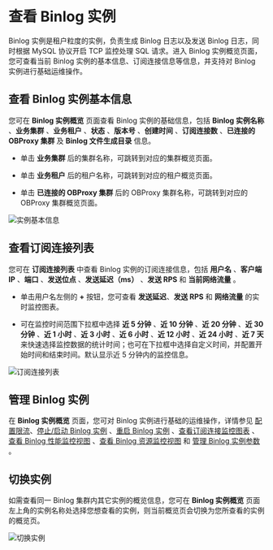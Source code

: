 # 查看 Binlog 实例

Binlog 实例是租户粒度的实例，负责生成 Binlog 日志以及发送 Binlog 日志，同时根据 MySQL 协议开启 TCP 监控处理 SQL 请求。进入 Binlog 实例概览页面，您可查看当前 Binlog 实例的基本信息、订阅连接信息等信息，并支持对 Binlog 实例进行基础运维操作。

## 查看 Binlog 实例基本信息

您可在 **Binlog 实例概览** 页面查看 Binlog 实例的基础信息，包括 **Binlog 实例名称** 、**业务集群** 、**业务租户** 、**状态** 、**版本号** 、**创建时间** 、**订阅连接数** 、**已连接的 OBProxy 集群** 及 **Binlog 文件生成目录** 信息。

* 单击 **业务集群** 后的集群名称，可跳转到对应的集群概览页面。

* 单击 **业务租户** 后的租户名称，可跳转到对应的租户概览页面。

* 单击 **已连接的 OBProxy 集群** 后的 OBProxy 集群名称，可跳转到对应的 OBProxy 集群概览页面。

![实例基本信息](https://obbusiness-private.oss-cn-shanghai.aliyuncs.com/doc/img/ocp/431/binlog%E5%AE%9E%E4%BE%8B%E5%9F%BA%E6%9C%AC%E4%BF%A1%E6%81%AF.png)

## 查看订阅连接列表

您可在 **订阅连接列表** 中查看 Binlog 实例的订阅连接信息，包括 **用户名** 、**客户端 IP** 、**端口** 、**发送位点** 、**发送延迟（ms）** 、**发送 RPS** 和 **当前网络流量** 。

* 单击用户名左侧的 **+** 按钮，您可查看 **发送延迟**、**发送 RPS** 和 **网络流量** 的实时监控图表。

* 可在监控时间范围下拉框中选择 **近 5 分钟** 、**近 10 分钟** 、**近 20 分钟** 、**近 30 分钟** 、**近 1 小时** 、**近 3 小时** 、**近 6 小时** 、**近 12 小时** 、**近 24 小时** 、**近 7 天** 来快速选择监控数据的统计时间；也可在下拉框中选择自定义时间，并配置开始时间和结束时间。默认显示近 5 分钟内的监控信息。

![订阅连接列表](https://obbusiness-private.oss-cn-shanghai.aliyuncs.com/doc/img/ocp/431/%E8%AE%A2%E9%98%85%E8%BF%9E%E6%8E%A5%E5%88%97%E8%A1%A81.png)

## 管理 Binlog 实例

在 **Binlog 实例概览** 页面，您可对 Binlog 实例进行基础的运维操作，详情参见 [配置限流](150.configure-throttling.md)、[停止/启动 Binlog 实例](200.start-and-stop-a-binlog-instance.md) 、[重启 Binlog 实例](300.restart-a-binlog-instance.md) 、[查看订阅连接监控图表](../../../880.manage-performance-monitoring/100.performance-monitoring-overview/630.view-subscription-connection-of-binlog.md) 、[查看 Binlog 性能监控视图](../../../880.manage-performance-monitoring/100.performance-monitoring-overview/650.view-performance-monitoring-of-binlog.md) 、[查看 Binlog 资源监控视图](../../../880.manage-performance-monitoring/100.performance-monitoring-overview/670.view-resource-monitoring-of-binlog.md) 和 [管理 Binlog 实例参数](500.manage-a-binlog-instance-parameters.md) 。

## 切换实例

如需查看同一 Binlog 集群内其它实例的概览信息，您可在 **Binlog 实例概览** 页面左上角的实例名称处选择您想查看的实例，则当前概览页会切换为您所查看的实例的概览页。

![切换实例](https://obbusiness-private.oss-cn-shanghai.aliyuncs.com/doc/img/ocp/431/%E5%88%87%E6%8D%A2%E5%AE%9E%E4%BE%8B1.png)
